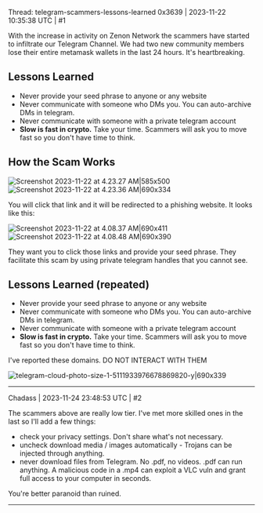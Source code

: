 Thread: telegram-scammers-lessons-learned
0x3639 | 2023-11-22 10:35:38 UTC | #1

With the increase in activity on Zenon Network the scammers have started to infiltrate our Telegram Channel.  We had two new community members lose their entire metamask wallets in the last 24 hours.  It's heartbreaking.  

## Lessons Learned
- Never provide your seed phrase to anyone or any website
- Never communicate with someone who DMs you.  You can auto-archive DMs in telegram.  
- Never communicate with someone with a private telegram account
- **Slow is fast in crypto.**  Take your time.  Scammers will ask you to move fast so you don't have time to think.  

## How the Scam Works

![Screenshot 2023-11-22 at 4.23.27 AM|585x500](upload://gik2LxoxJiX0YWkXSttxPQDAeap.png)
![Screenshot 2023-11-22 at 4.23.36 AM|690x334](upload://dWoShS34yDe4xvci64JMU5X4hHG.png)

You will click that link and it will be redirected to a phishing website.  It looks like this:

![Screenshot 2023-11-22 at 4.08.37 AM|690x411](upload://tCrc4NrKRRVbLWkB2eXn0MEkp2w.jpeg)
![Screenshot 2023-11-22 at 4.08.48 AM|690x390](upload://itxfGhaZ5gQJfSbYi2cvKBU9iPI.png)


They want you to click those links and provide your seed phrase.  They facilitate this scam by using private telegram handles that you cannot see.

## Lessons Learned (repeated)
- Never provide your seed phrase to anyone or any website
- Never communicate with someone who DMs you.  You can auto-archive DMs in telegram.  
- Never communicate with someone with a private telegram account
- **Slow is fast in crypto.**  Take your time.  Scammers will ask you to move fast so you don't have time to think.

I've reported these domains.  DO NOT INTERACT WITH THEM

![telegram-cloud-photo-size-1-5111933976678869820-y|690x339](upload://urmghsmBu5PQ3REw56WwbQQ7dzU.jpeg)

-------------------------

Chadass | 2023-11-24 23:48:53 UTC | #2

The scammers above are really low tier. I've met more skilled ones in the last so I'll add a few things:
- check your privacy settings. Don't share what's not necessary.
- uncheck download media / images automatically - Trojans can be injected through anything.
- never download files from Telegram. No .pdf, no videos. .pdf can run anything. A malicious code in a .mp4 can exploit a VLC vuln and grant full access to your computer in seconds.

You're better paranoid than ruined.

-------------------------

